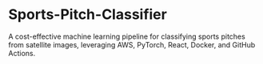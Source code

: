 # Sports-Pitch-Classifier
A cost-effective machine learning pipeline for classifying sports pitches from satellite images, leveraging AWS, PyTorch, React, Docker, and GitHub Actions.
